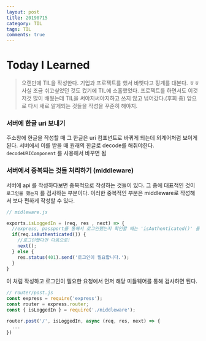 ```yaml
---
layout: post
title: 20190715
category: TIL
tags: TIL
comments: true
---
```


# Today I Learned

> 오랜만에 TIL을 작성한다. 기업과 프로젝트를 했서 바빳다고 핑계를 대본다. ㅎㅎ 사실 조금 쉬고싶었던 것도 컸기에 TIL에 소홀했었다. 프로젝트를 하면서도 이것저것 많이 배웠는데 TIL을 써야지써야지하고 쓰지 않고 넘어갔다.(후회 중) 앞으로 다시 새로 알게되는 것들을 작성을 꾸준히 해야지.

### 서버에 한글 uri 보내기

주소창에 한글을 작성할 때 그 한글은 uri 컴포넌트로 바뀌게 되는데 외계어처럼 보이게 된다. 서버에서 이를 받을 때 원래의 한글로 decode를 해줘야한다. `decodeURIComponent` 를 사용해서 바꾸면 됨



### 서버에서 중복되는 것들 처리하기 (middleware)

서버에 api 를 작성하다보면 중복적으로 작성하는 것들이 있다. 그 중에 대표적인 것이 `로그인을 했는지` 를 검사하는 부분이다. 이러한 중복적인 부분은 middleware로 작성해서 보다 편하게 작성할 수 있다.

```javascript
// midleware.js

exports.isLoggedIn = (req, res , next) => {
  //express, passport를 통해서 로그인했는지 확인할 때는 'isAuthenticated()' 를 통해 확인할 수 있다.
  if(req.isAuthenticated()) {
    //로그인했다면 다음으로!
    next();
  } else {
    res.status(401).send('로그인이 필요합니다.');
  }
}
```

이 처럼 작성하고 로그인이 필요한 요청에서 먼저 해당 미들웨어를 통해 검사하면 된다.

```javascript
// router/post.js
const express = require('express');
const router = express.router;
const { isLoggedIn } = require('./middleware');

router.post('/', isLoggedIn, async (req, res, next) => {
  ...
})
```

